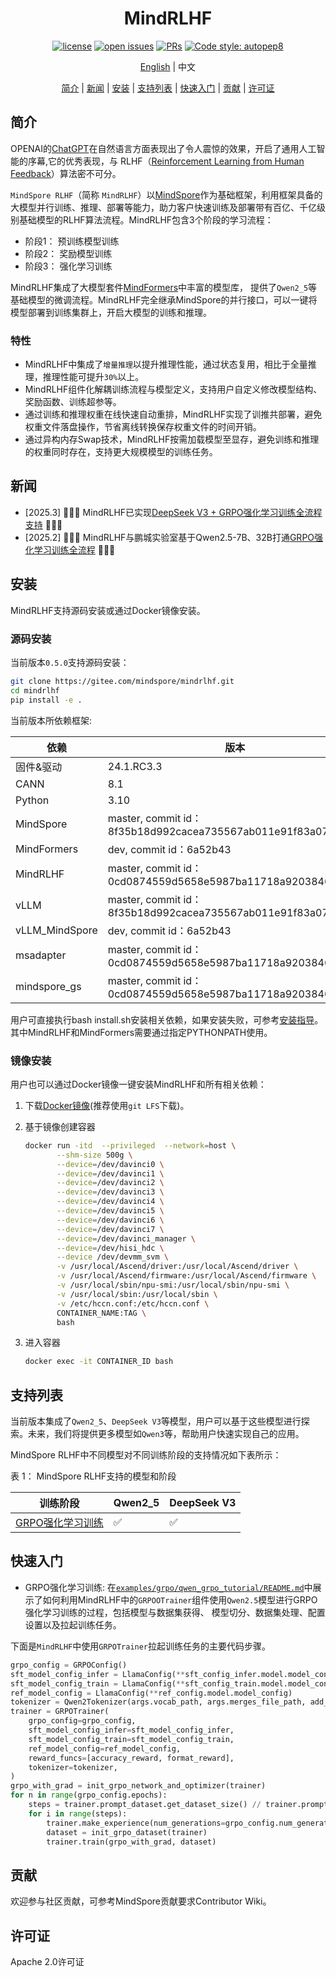 <div align="center">

# MindRLHF

[![license](https://img.shields.io/github/license/mindspore-lab/mindrlhf.svg)](https://github.com/mindspore-lab/mindrlhf/blob/main/LICENSE.md)
[![open issues](https://img.shields.io/github/issues/mindspore-lab/mindrlhf)](https://github.com/mindspore-lab/mindrlhf/issues)
[![PRs](https://img.shields.io/badge/PRs-welcome-pink.svg)](https://github.com/mindspore-lab/mindrlhf/pulls)
[![Code style: autopep8](https://img.shields.io/badge/code_style-autopep8-blue)](https://github.com/hhatto/autopep8)

[English](README.md) | 中文

[简介](#简介) |
[新闻](#新闻) |
[安装](#安装) |
[支持列表](#支持列表) |
[快速入门](#快速入门) |
[贡献](#贡献) |
[许可证](#许可证)

</div>

## 简介

OPENAI的[ChatGPT](https://openai.com/blog/chatgpt)在自然语言方面表现出了令人震惊的效果，开启了通用人工智能的序幕,它的优秀表现，与 RLHF（[Reinforcement Learning from Human Feedback](https://openai.com/research/learning-from-human-preferences)）算法密不可分。

`MindSpore RLHF`（简称 `MindRLHF`）以[MindSpore](https://gitee.com/mindspore/mindspore)作为基础框架，利用框架具备的大模型并行训练、推理、部署等能力，助力客户快速训练及部署带有百亿、千亿级别基础模型的RLHF算法流程。MindRLHF包含3个阶段的学习流程：

* 阶段1： 预训练模型训练
* 阶段2： 奖励模型训练
* 阶段3： 强化学习训练

MindRLHF集成了大模型套件[MindFormers](https://github.com/mindspore-lab/mindformers)中丰富的模型库， 提供了`Qwen2_5`等基础模型的微调流程。MindRLHF完全继承MindSpore的并行接口，可以一键将模型部署到训练集群上，开启大模型的训练和推理。

### 特性

* MindRLHF中集成了`增量推理`以提升推理性能，通过状态复用，相比于全量推理，推理性能可提升`30%`以上。
* MindRLHF组件化解耦训练流程与模型定义，支持用户自定义修改模型结构、奖励函数、训练超参等。
* 通过训练和推理权重在线快速自动重排，MindRLHF实现了训推共部署，避免权重文件落盘操作，节省离线转换保存权重文件的时间开销。
* 通过异构内存Swap技术，MindRLHF按需加载模型至显存，避免训练和推理的权重同时存在，支持更大规模模型的训练任务。

## 新闻

* [2025.3] 🚀🚀🚀 MindRLHF已实现[DeepSeek V3 + GRPO强化学习训练全流程支持](https://mp.weixin.qq.com/s?__biz=MzkxMTM2MjMzNg==&mid=2247630704&idx=1&sn=e340c4170b1ea13865fcf6325ef07d92&chksm=c0fbe4f3f595138cbf561f7f840a99a4d38b2237b67faadd3d79298365e0f42e589629bce868&scene=126&sessionid=1743684839#rd) 🚀🚀🚀
* [2025.2] 🚀🚀🚀 MindRLHF与鹏城实验室基于Qwen2.5-7B、32B打通[GRPO强化学习训练全流程](https://mp.weixin.qq.com/s/up7vYWn3NmNiW9KA_n4P4w) 🚀🚀🚀

## 安装

MindRLHF支持源码安装或通过Docker镜像安装。

### 源码安装

当前版本`0.5.0`支持源码安装：

```bash
git clone https://gitee.com/mindspore/mindrlhf.git
cd mindrlhf
pip install -e .
```

当前版本所依赖框架:

| 依赖     | 版本                                                         |
|--------|------------------------------------------------------------|
| 固件&驱动  | 24.1.RC3.3                                                 |
| CANN   | 8.1                                                        |
| Python | 3.10                                                       |
| MindSpore | master, commit id：8f35b18d992cacea735567ab011e91f83a074731 |
| MindFormers | dev, commit id：6a52b43    |
| MindRLHF | master, commit id：0cd0874559d5658e5987ba11718a920384691c59 |
| vLLM   | master, commit id：8f35b18d992cacea735567ab011e91f83a074731 |
| vLLM_MindSpore | dev, commit id：6a52b43    |
| msadapter      | master, commit id：0cd0874559d5658e5987ba11718a920384691c59 |
| mindspore_gs      | master, commit id：0cd0874559d5658e5987ba11718a920384691c59 |

用户可直接执行bash install.sh安装相关依赖，如果安装失败，可参考[安装指导](docs/install)。其中MindRLHF和MindFormers需要通过指定PYTHONPATH使用。

### 镜像安装

用户也可以通过Docker镜像一键安装MindRLHF和所有相关依赖：

1. 下载[Docker镜像](https://openi.pcl.ac.cn/PCL-Reasoner/GRPO-Training-Container.git)(推荐使用`git LFS`下载)。
2. 基于镜像创建容器

    ```bash
    docker run -itd  --privileged  --network=host \
           --shm-size 500g \
           --device=/dev/davinci0 \
           --device=/dev/davinci1 \
           --device=/dev/davinci2 \
           --device=/dev/davinci3 \
           --device=/dev/davinci4 \
           --device=/dev/davinci5 \
           --device=/dev/davinci6 \
           --device=/dev/davinci7 \
           --device=/dev/davinci_manager \
           --device=/dev/hisi_hdc \
           --device /dev/devmm_svm \
           -v /usr/local/Ascend/driver:/usr/local/Ascend/driver \
           -v /usr/local/Ascend/firmware:/usr/local/Ascend/firmware \
           -v /usr/local/sbin/npu-smi:/usr/local/sbin/npu-smi \
           -v /usr/local/sbin:/usr/local/sbin \
           -v /etc/hccn.conf:/etc/hccn.conf \
           CONTAINER_NAME:TAG \
           bash
    ```

3. 进入容器

    ```bash
    docker exec -it CONTAINER_ID bash
    ```

## 支持列表

当前版本集成了`Qwen2_5`、`DeepSeek V3`等模型，用户可以基于这些模型进行探索。未来，我们将提供更多模型如`Qwen3`等，帮助用户快速实现自己的应用。

MindSpore RLHF中不同模型对不同训练阶段的支持情况如下表所示：

表 1： MindSpore RLHF支持的模型和阶段

| 训练阶段                             | Qwen2_5  | DeepSeek V3 |
|----------------------------------|----------|-------------|
| [GRPO强化学习训练](examples/grpo)      | ✅        | ✅           |

## 快速入门

* GRPO强化学习训练: 在[`examples/grpo/qwen_grpo_tutorial/README.md`](examples/grpo/qwen_grpo_tutorial/README.md)中展示了如何利用MindRLHF中的`GRPOOTrainer`组件使用`Qwen2.5`模型进行GRPO强化学习训练的过程，包括模型与数据集获得、
  模型切分、数据集处理、配置设置以及拉起训练任务。

下面是`MindRLHF`中使用`GRPOTrainer`拉起训练任务的主要代码步骤。

```python
grpo_config = GRPOConfig()
sft_model_config_infer = LlamaConfig(**sft_config_infer.model.model_config)
sft_model_config_train = LlamaConfig(**sft_config_train.model.model_config)
ref_model_config = LlamaConfig(**ref_config.model.model_config)
tokenizer = Qwen2Tokenizer(args.vocab_path, args.merges_file_path, add_bos_token=False, add_eos_token=False)
trainer = GRPOTrainer(
    grpo_config=grpo_config,
    sft_model_config_infer=sft_model_config_infer,
    sft_model_config_train=sft_model_config_train,
    ref_model_config=ref_model_config,
    reward_funcs=[accuracy_reward, format_reward],
    tokenizer=tokenizer,
)
grpo_with_grad = init_grpo_network_and_optimizer(trainer)
for n in range(grpo_config.epochs):
    steps = trainer.prompt_dataset.get_dataset_size() // trainer.prompt_dataset.get_batch_size()
    for i in range(steps):
        trainer.make_experience(num_generations=grpo_config.num_generations, rank_id=rank_id)
        dataset = init_grpo_dataset(trainer)
        trainer.train(grpo_with_grad, dataset)
```

## 贡献

欢迎参与社区贡献，可参考MindSpore贡献要求Contributor Wiki。

## 许可证

Apache 2.0许可证
